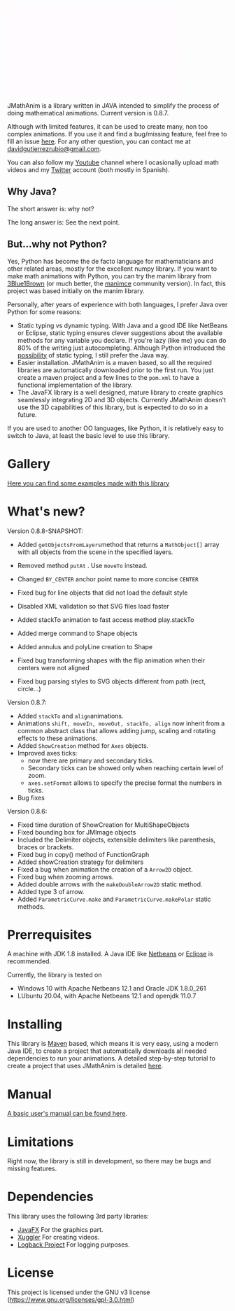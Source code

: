 ![logo](logo.gif)

JMathAnim is a library written in JAVA intended to simplify the process of doing mathematical animations. 
Current version is 0.8.7. 

Although with limited features, it can be used to create many, non too complex animations. If you use it and find a bug/missing feature, feel free to fill an issue [here](https://github.com/davidgutierrezrubio/jmathanim/issues). For any other question, you can contact me at davidgutierrezrubio@gmail.com.

You can also follow my [Youtube](https://www.youtube.com/channel/UCeczwEqSrAwZbPdHADN8rfQ) channel where I ocasionally upload math videos and my [Twitter](https://twitter.com/DavidCalculin) account (both mostly in Spanish).

## Why Java?

The short answer is: why not?

The long answer is: See the next point.

## But...why not Python?

Yes, Python has become the de facto language for mathematicians and other related areas, mostly for the excellent numpy library. If you want to make math animations with Python, you can try the manim library from [3Blue1Brown](https://www.youtube.com/channel/UCYO_jab_esuFRV4b17AJtAw) (or much better, the [manimce](https://pypi.org/project/manimce/) community version). In fact, this project was based initially on the manim library.

Personally, after years of experience with both languages, I prefer Java over Python for some reasons:

* Static typing vs dynamic typing. With Java and a good IDE like NetBeans or Eclipse, static typing ensures clever suggestions about the available methods for any variable you declare. If you're lazy (like me) you can do 80% of the writing just autocompleting. Although Python introduced the [possibility](https://www.python.org/dev/peps/pep-0484/) of static typing, I still prefer the Java way.
* Easier installation. JMathAnim is a maven based, so all the required libraries are automatically downloaded prior to the first run. You just create a maven project and a few lines to the `pom.xml` to have a functional implementation of the library.
* The JavaFX library is a well designed, mature library to create graphics seamlessly integrating 2D and 3D objects. Currently JMathAnim doesn't use the 3D capabilities of this library, but is expected to do so in a future.

If you are used to another OO languages, like Python, it is relatively easy to switch to Java, at least the basic level to use this library.

# Gallery
[Here you can find some examples made with this library ](Gallery/Gallery.html)

# What's new?
Version 0.8.8-SNAPSHOT:

* Added `getObjectsFromLayers`method that returns a `MathObject[]` array with all objects from the scene in the specified layers.
* Removed method `putAt` . Use `moveTo` instead.

* Changed `BY_CENTER` anchor point name to more concise `CENTER`
* Fixed bug for line objects that did not load the default style

* Disabled XML validation so that SVG files load faster
* Added stackTo animation to fast access method play.stackTo
* Added merge command to Shape objects
* Added annulus and polyLine creation to Shape

* Fixed bug transforming shapes with the flip animation when their centers were not aligned
* Fixed bug parsing styles to SVG objects different from path (rect, circle...)

Version 0.8.7:

* Added `stackTo` and `align`animations.
* Animations `shift, moveIn, moveOut, stackTo, align` now inherit from a common abstract class that allows adding jump, scaling and rotating effects to these animations.
* Added `ShowCreation` method for `Axes` objects.
* Improved axes ticks: 
  * now there are primary and secondary ticks.
  * Secondary ticks can be showed only when reaching certain level of zoom.
  * `axes.setFormat`  allows to specify the precise format the numbers in ticks.
* Bug fixes

Version 0.8.6:

* Fixed time duration of ShowCreation for MultiShapeObjects
* Fixed bounding box for JMImage objects
* Included the Delimiter objects, extensible delimiters like parenthesis, braces or brackets.
* Fixed bug in copy() method of FunctionGraph
* Added showCreation strategy for delimiters
* Fixed a bug when animation the creation of a `Arrow2D` object.
* Fixed bug when zooming arrows.
* Added double arrows with the `makeDoubleArrow2D` static method.
* Added type 3 of arrow.
* Added `ParametricCurve.make` and `ParametricCurve.makePolar` static methods.

# Prerrequisites
A machine with JDK 1.8 installed. A Java IDE like [Netbeans](https://netbeans.org/) or [Eclipse](https://www.eclipse.org/projects/) is recommended.

Currently, the library is tested on

* Windows 10 with Apache Netbeans 12.1 and Oracle JDK 1.8.0_261
* LUbuntu 20.04, with Apache Netbeans 12.1 and openjdk 11.0.7

# Installing
This library is [Maven](https://maven.apache.org/) based, which means it is very easy, using a modern Java IDE, to create a project that automatically downloads all needed dependencies to run your animations. A detailed step-by-step tutorial to create a project that uses JMathAnim is detailed [here](manual\00_Installing\Installing.html).

# Manual
[A basic user's manual can be found here](manual/index.html).

# Limitations
Right now, the library is still in development, so there may be bugs and missing features.

# Dependencies
This library uses the following 3rd party libraries:
* [JavaFX](https://openjfx.io/) For the graphics part.
* [Xuggler](http://www.xuggle.com/xuggler/) For creating videos.
* [Logback Project](http://logback.qos.ch/) For logging purposes.

# License
This project is licensed under the GNU v3 license (https://www.gnu.org/licenses/gpl-3.0.html)
